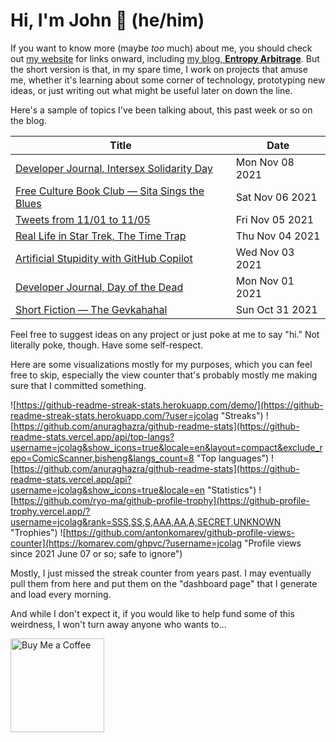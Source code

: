 # Hi, I'm John 👋 (he/him)

If you want to know more (maybe *too* much) about me, you should check out [my website](https://john.colagioia.net/) for links onward, including [my blog, **Entropy Arbitrage**](https://john.colagioia.net/blog).  But the short version is that, in my spare time, I work on projects that amuse me, whether it's learning about some corner of technology, prototyping new ideas, or just writing out what might be useful later on down the line.

Here's a sample of topics I've been talking about, this past week or so on the blog.

|Title|Date|
|-----|-------|
|[Developer Journal, Intersex Solidarity Day](https://john.colagioia.net/blog/2021/11/08/rememberance.html)|Mon Nov 08 2021|
|[Free Culture Book Club — Sita Sings the Blues](https://john.colagioia.net/blog/2021/11/06/sita.html)|Sat Nov 06 2021|
|[Tweets from 11/01 to 11/05](https://john.colagioia.net/blog/media/2021/11/05/week.html)|Fri Nov 05 2021|
|[Real Life in Star Trek, The Time Trap](https://john.colagioia.net/blog/2021/11/04/time-trap.html)|Thu Nov 04 2021|
|[Artificial Stupidity with GitHub Copilot](https://john.colagioia.net/blog/2021/11/03/copilot2.html)|Wed Nov 03 2021|
|[Developer Journal, Day of the Dead](https://john.colagioia.net/blog/2021/11/01/dead.html)|Mon Nov 01 2021|
|[Short Fiction — The Gevkahahal](https://john.colagioia.net/blog/2021/10/31/gevkahahal.html)|Sun Oct 31 2021|

Feel free to suggest ideas on any project or just poke at me to say "hi." Not literally poke, though. Have some self-respect.

Here are some visualizations mostly for my purposes, which you can feel free to skip, especially the view counter that's probably mostly me making sure that I committed something.

![https://github-readme-streak-stats.herokuapp.com/demo/](https://github-readme-streak-stats.herokuapp.com/?user=jcolag "Streaks")
![https://github.com/anuraghazra/github-readme-stats](https://github-readme-stats.vercel.app/api/top-langs?username=jcolag&show_icons=true&locale=en&layout=compact&exclude_repo=ComicScanner,bisheng&langs_count=8 "Top languages")
![https://github.com/anuraghazra/github-readme-stats](https://github-readme-stats.vercel.app/api?username=jcolag&show_icons=true&locale=en "Statistics")
![https://github.com/ryo-ma/github-profile-trophy](https://github-profile-trophy.vercel.app/?username=jcolag&rank=SSS,SS,S,AAA,AA,A,SECRET,UNKNOWN "Trophies")
![https://github.com/antonkomarev/github-profile-views-counter](https://komarev.com/ghpvc/?username=jcolag "Profile views since 2021 June 07 or so; safe to ignore")

Mostly, I just missed the streak counter from years past.  I may eventually pull them from here and put them on the "dashboard page" that I generate and load every morning.

And while I don't expect it, if you would like to help fund some of this weirdness, I won't turn away anyone who wants to...

[<img src="https://cdn.buymeacoffee.com/buttons/v2/default-yellow.png" alt="Buy Me a Coffee" width="150px"/>](https://www.buymeacoffee.com/jcolag)
